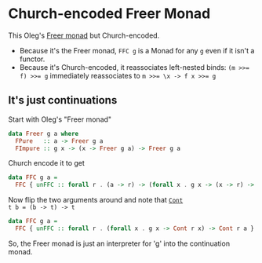 # Church-encoded Freer Monad #

This Oleg's [Freer monad](http://okmij.org/ftp/Computation/free-monad.html) but Church-encoded.

- Because it's the Freer monad, `FFC g` is a Monad for any `g` even if it isn't a functor.
- Because it's Church-encoded, it reassociates left-nested binds: `(m >>= f) >>= g` immediately reassociates to `m >>= \x -> f x >>= g`


## It's just continuations ##

Start with Oleg's "Freer monad"

```haskell
data Freer g a where
  FPure   :: a -> Freer g a
  FImpure :: g x -> (x -> Freer g a) -> Freer g a
```

Church encode it to get

```haskell
data FFC g a =
  FFC { unFFC :: forall r . (a -> r) -> (forall x . g x -> (x -> r) -> r) -> r }
```

Now flip the two arguments around and note that <code>[Cont](http://hackage.haskell.org/package/transformers-0.5.2.0/docs/Control-Monad-Trans-Cont.html#t:Cont) t b = (b -> t) -> t</code>

```haskell
data FFC g a =
  FFC { unFFC :: forall r . (forall x . g x -> Cont r x) -> Cont r a }
```

So, the Freer monad is just an interpreter for 'g' into the continuation monad.
